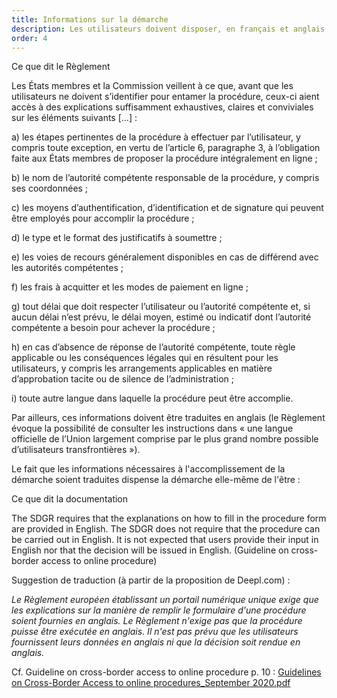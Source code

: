 ```yaml
---
title: Informations sur la démarche
description: Les utilisateurs doivent disposer, en français et anglais, des informations relatives à la démarches, en amont de toute identification.
order: 4
---
```


<div class="fr-callout"> 
<p class="fr-callout__title">Ce que dit le Règlement</p> 
<p class="fr-callout__text">Les États membres et la Commission veillent à ce que, avant que les utilisateurs ne doivent s’identifier pour entamer la procédure, ceux-ci aient accès à des explications suffisamment exhaustives, claires et conviviales sur les éléments suivants [...] :

a)	les étapes pertinentes de la procédure à effectuer par l’utilisateur, y compris toute exception, en vertu de l’article 6, paragraphe 3, à l’obligation faite aux États membres de proposer la procédure intégralement en ligne ;

b)	le nom de l’autorité compétente responsable de la procédure, y compris ses coordonnées ;

c)	les moyens d’authentification, d’identification et de signature qui peuvent être employés pour accomplir la procédure ;

d)	le type et le format des justificatifs à soumettre ;

e)	les voies de recours généralement disponibles en cas de différend avec les autorités compétentes ;

f)	les frais à acquitter et les modes de paiement en ligne ;

g)	tout délai que doit respecter l’utilisateur ou l’autorité compétente et, si aucun délai n’est prévu, le délai moyen, estimé ou indicatif dont l’autorité compétente a besoin pour achever la procédure ;

h)	en cas d’absence de réponse de l’autorité compétente, toute règle applicable ou les conséquences légales qui en résultent pour les utilisateurs, y compris les arrangements applicables en matière d’approbation tacite ou de silence de l’administration ;

i)	toute autre langue dans laquelle la procédure peut être accomplie.</p>
</div> 

Par ailleurs, ces informations doivent être traduites en anglais (le Règlement évoque la possibilité de consulter les instructions dans « une langue officielle de l’Union largement comprise par le plus grand nombre possible d’utilisateurs transfrontières »).

Le fait que les informations nécessaires à l'accomplissement de la démarche soient traduites dispense la démarche elle-même de l'être :

<div class="fr-callout"> 
<p class="fr-callout__title">Ce que dit la documentation</p> 
<p class="fr-callout__text">The SDGR requires that the explanations on how to fill in the procedure form are provided in English. The SDGR does not require that the procedure can be carried out in English. It is not expected that users provide their input in English nor that the decision will be issued in English. (Guideline on cross-border access to online procedure)</p> 
</div>

Suggestion de traduction (à partir de la proposition de Deepl.com) :

*Le Règlement européen établissant un portail numérique unique exige que les explications sur la manière de remplir le formulaire d'une procédure soient fournies en anglais. Le Règlement n'exige pas que la procédure puisse être exécutée en anglais. Il n'est pas prévu que les utilisateurs fournissent leurs données en anglais ni que la décision soit rendue en anglais.*

Cf. Guideline on cross-border access to online procedure p. 10 : [Guidelines on Cross-Border Access to online procedures_September 2020.pdf](https://github.com/DISIC/design.numerique.gouv.fr/files/7848994/Guidelines.on.Cross-Border.Access.to.online.procedures_September.2020.pdf)

